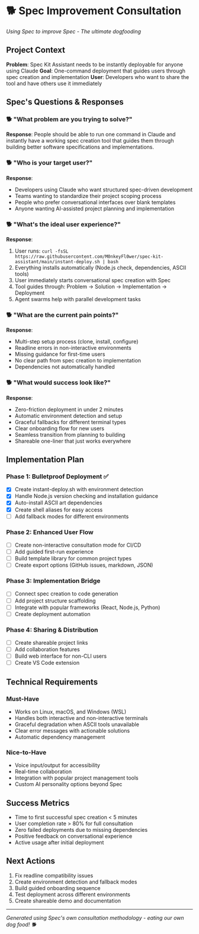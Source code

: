 # 🐕 Spec Improvement Consultation
*Using Spec to improve Spec - The ultimate dogfooding*

## Project Context
**Problem**: Spec Kit Assistant needs to be instantly deployable for anyone using Claude
**Goal**: One-command deployment that guides users through spec creation and implementation
**User**: Developers who want to share the tool and have others use it immediately

## Spec's Questions & Responses

### 🐕 "What problem are you trying to solve?"
**Response**: People should be able to run one command in Claude and instantly have a working spec creation tool that guides them through building better software specifications and implementations.

### 🐕 "Who is your target user?"
**Response**:
- Developers using Claude who want structured spec-driven development
- Teams wanting to standardize their project scoping process
- People who prefer conversational interfaces over blank templates
- Anyone wanting AI-assisted project planning and implementation

### 🐕 "What's the ideal user experience?"
**Response**:
1. User runs: `curl -fsSL https://raw.githubusercontent.com/M0nkeyFl0wer/spec-kit-assistant/main/instant-deploy.sh | bash`
2. Everything installs automatically (Node.js check, dependencies, ASCII tools)
3. User immediately starts conversational spec creation with Spec
4. Tool guides through: Problem → Solution → Implementation → Deployment
5. Agent swarms help with parallel development tasks

### 🐕 "What are the current pain points?"
**Response**:
- Multi-step setup process (clone, install, configure)
- Readline errors in non-interactive environments
- Missing guidance for first-time users
- No clear path from spec creation to implementation
- Dependencies not automatically handled

### 🐕 "What would success look like?"
**Response**:
- Zero-friction deployment in under 2 minutes
- Automatic environment detection and setup
- Graceful fallbacks for different terminal types
- Clear onboarding flow for new users
- Seamless transition from planning to building
- Shareable one-liner that just works everywhere

## Implementation Plan

### Phase 1: Bulletproof Deployment ✅
- [x] Create instant-deploy.sh with environment detection
- [x] Handle Node.js version checking and installation guidance
- [x] Auto-install ASCII art dependencies
- [x] Create shell aliases for easy access
- [ ] Add fallback modes for different environments

### Phase 2: Enhanced User Flow
- [ ] Create non-interactive consultation mode for CI/CD
- [ ] Add guided first-run experience
- [ ] Build template library for common project types
- [ ] Create export options (GitHub issues, markdown, JSON)

### Phase 3: Implementation Bridge
- [ ] Connect spec creation to code generation
- [ ] Add project structure scaffolding
- [ ] Integrate with popular frameworks (React, Node.js, Python)
- [ ] Create deployment automation

### Phase 4: Sharing & Distribution
- [ ] Create shareable project links
- [ ] Add collaboration features
- [ ] Build web interface for non-CLI users
- [ ] Create VS Code extension

## Technical Requirements

### Must-Have
- Works on Linux, macOS, and Windows (WSL)
- Handles both interactive and non-interactive terminals
- Graceful degradation when ASCII tools unavailable
- Clear error messages with actionable solutions
- Automatic dependency management

### Nice-to-Have
- Voice input/output for accessibility
- Real-time collaboration
- Integration with popular project management tools
- Custom AI personality options beyond Spec

## Success Metrics
- Time to first successful spec creation < 5 minutes
- User completion rate > 80% for full consultation
- Zero failed deployments due to missing dependencies
- Positive feedback on conversational experience
- Active usage after initial deployment

## Next Actions
1. Fix readline compatibility issues
2. Create environment detection and fallback modes
3. Build guided onboarding sequence
4. Test deployment across different environments
5. Create shareable demo and documentation

---
*Generated using Spec's own consultation methodology - eating our own dog food! 🐕*
